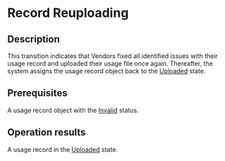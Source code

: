 # Record Reuploading
## Description
This transition indicates that Vendors fixed all identified issues with their usage record and uploaded their usage file once again. Thereafter, the system assigns the usage record object back to the [Uploaded](s-a-uploaded.html) state.
## Prerequisites
A usage record object with the [Invalid](s-c-invalid.html) status.
## Operation results
A usage record in the [Uploaded](s-a-uploaded.html) state.
